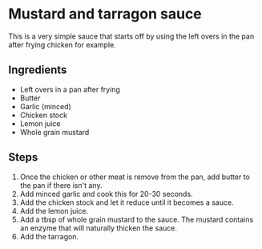 # Mustard and tarragon sauce

This is a very simple sauce that starts off by using the left overs in the pan after frying chicken for example.

## Ingredients

 * Left overs in a pan after frying
 * Butter
 * Garlic (minced)
 * Chicken stock
 * Lemon juice
 * Whole grain mustard

## Steps

 1. Once the chicken or other meat is remove from the pan, add butter to the pan if there isn't any.
 2. Add minced garlic and cook this for 20-30 seconds.
 3. Add the chicken stock and let it reduce until it becomes a sauce.
 4. Add the lemon juice.
 5. Add a tbsp of whole grain mustard to the sauce. The mustard contains an enzyme that will naturally thicken the sauce.
 6. Add the tarragon.
